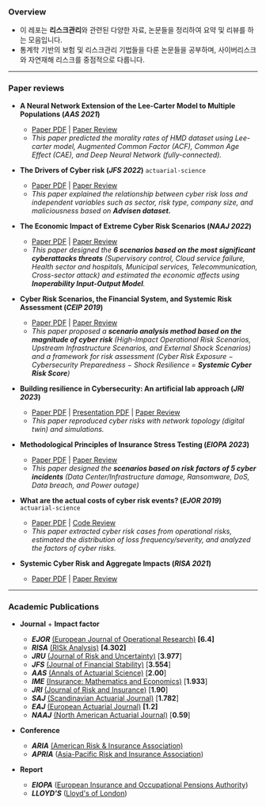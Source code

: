 ### Overview

- 이 레포는 **리스크관리**와 관련된 다양한 자료, 논문들을 정리하여 요약 및 리뷰를 하는 모음입니다.
- 통계학 기반의 보험 및 리스크관리 기법들을 다룬 논문들을 공부하며, 사이버리스크와 자연재해 리스크를 중점적으로 다룹니다.

---

### Paper reviews


- **A Neural Network Extension of the Lee-Carter Model to Multiple Populations (*AAS 2021*)**
  - [Paper PDF](./Paper/Richman_AAS_2021.pdf) | [Paper Review](./Review/Richman_AAS_2021.md)
  - *This paper predicted the morality rates of HMD dataset using Lee-carter model, Augmented Common Factor (ACF), Common Age Effect (CAE),  and Deep Neural Network (fully-connected).*
- **The Drivers of Cyber risk (*JFS 2022*)** `actuarial-science`
  - [Paper PDF](./Paper/Aldasoro_JFS_2022.pdf) | [Paper Review](./Review/Aldasoro_et_al_JRS_2022.md)
  - *This paper explained the relationship between cyber risk loss and independent variables such as sector, risk type, company size, and maliciousness based on **Advisen dataset.***
- **The Economic Impact of Extreme Cyber Risk Scenarios (*NAAJ 2022*)**
  - [Paper PDF](./Paper/Eling_NAAJ_2022.pdf) | [Paper Review](./Review/Eling_NAAJ_2022.md)
  - *This paper designed the **6 scenarios based on the most significant cyberattacks threats** (Supervisory control, Cloud service failure, Health sector and hospitals, Municipal services, Telecommunication, Cross-sector attack) and estimated the economic affects using **Inoperability Input-Output Model**.*
- **Cyber Risk Scenarios, the Financial System, and Systemic Risk Assessment (*CEIP 2019*)** 
  - [Paper PDF](./Paper/Kaffenberger_et_al_2019.pdf) | [Paper Review](./Review/Kaffenberger_et_al_2019.md) 
  - *This paper proposed a **scenario analysis method based on the magnitude of cyber risk** (High-Impact Operational Risk Scenarios, Upstream Infrastructure Scenarios, and External Shock Scenarios) and a framework for risk assessment (Cyber Risk Exposure $-$ Cybersecurity Preparedness $-$ Shock Resilience $=$ **Systemic Cyber Risk Score**)* 
- **Building resilience in Cybersecurity: An artificial lab approach (*JRI 2023*)**
  - [Paper PDF](./Paper/Awiszus_et_al_JRI_2023.pdf) | [Presentation PDF](./Presentation/Seminar_20240125.pdf) | [Paper Review](./Review/Awiszus_et_al_JRI_2023.md) 
  - *This paper reproduced cyber risks with network topology (digital twin) and simulations.*
- **Methodological Principles of Insurance Stress Testing (*EIOPA 2023*)**
  - [Paper PDF](./Paper/Eiopa_2023.pdf) | [Paper Review](./Review/Eiopa_2023.md) 
  - *This paper designed the **scenarios based on risk factors of 5 cyber incidents** (Data Center/Infrastructure damage, Ransomware, DoS, Data breach, and Power outage)*
- **What are the actual costs of cyber risk events? (*EJOR 2019*)** `actuarial-science`
  - [Paper PDF](./Paper/Eling_EJOR_2019.pdf) | [Code Review](./Code/Eling_et_al_EJOR_2019.r) 
  - *This paper extracted cyber risk cases from operational risks, estimated the distribution of loss frequency/severity, and analyzed the factors of cyber risks.*
- **Systemic Cyber Risk and Aggregate Impacts (*RISA 2021*)**

  - [Paper PDF]() | [Paper Review](./Review/Welburn_RISA_2021.md)

---

### Academic Publications


- **Journal** + **Impact factor**
  - ***EJOR*** [(European Journal of Operational Research)](https://www.sciencedirect.com/journal/european-journal-of-operational-research) **[6.4]**
  - ***RISA*** [(RISk Analysis)](https://onlinelibrary.wiley.com/journal/15396924) **[4.302]**
  - ***JRU*** [(Journal of Risk and Uncertainty)](https://www.springer.com/journal/11166) [**3.977**]
  - ***JFS*** [(Journal of Financial Stability)](https://www.sciencedirect.com/journal/journal-of-financial-stability) [**3.554**]
  - ***AAS*** [(Annals of Actuarial Science)](https://www.cambridge.org/core/journals/annals-of-actuarial-science) [**2.00**]
  - ***IME*** [(Insurance: Mathematics and Economics)]() [**1.933**]
  - ***JRI*** [(Journal of Risk and Insurance)](https://onlinelibrary.wiley.com/journal/15396975) [**1.90**]
  - ***SAJ*** [(Scandinavian Actuarial Journal)](https://www.tandfonline.com/toc/sact20/current) [**1.782**]
  - ***EAJ*** [(European Actuarial Journal)](https://link.springer.com/journal/13385) **[1.2]**
  - ***NAAJ*** [(North American Actuarial Journal)](https://www.tandfonline.com/toc/uaaj20/current) [**0.59**]
- **Conference**
  - ***ARIA*** [(American Risk & Insurance Association)](https://www.aria.org/)
  - ***APRIA*** ([Asia-Pacific Risk and Insurance Association](https://www.apria.org/))
- **Report**

  - ***EIOPA*** ([European Insurance and Occupational Pensions Authority](https://www.eiopa.europa.eu/index_en))
  - ***LLOYD'S*** ([Lloyd's of London](https://www.lloyds.com/news-and-insights/risk-reports))


